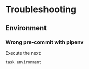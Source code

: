 <!-- Space: AnsibleRoleAuthorization -->
<!-- Parent: Project -->
<!-- Title: Project Troubleshooting -->

<!-- Label: AnsibleRoleAuthorization -->
<!-- Label: Project -->
<!-- Label: Troubleshooting -->
<!-- Include: docs/disclaimer.md -->
<!-- Include: ac:toc -->

# Troubleshooting

## Environment

### Wrong pre-commit with pipenv

Execute the next:

```{.bash}
task environment
```
